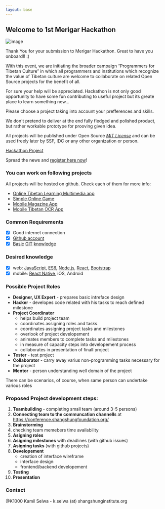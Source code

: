 ```yaml
---
layout: base
---
```

## Welcome to 1st Merigar Hackathon

![image](http://melong.com/wp-content/uploads/2017/07/1-hackathon-2017-3.jpg)

Thank You for your submission to Merigar Hackathon.
Great to have you onboard!! :)

With this event, we are initiating the broader campaign “Programmers for Tibetan Culture” in which all programmers and institutions which recognize the value of Tibetan culture are welcome to collaborate on related Open Source projects for the benefit of all.

For sure your help will be appreciated.
Hackathon is not only good opportunity to have some fun contributing to useful project but its greate place to learn something new...

Please choose a project taking into account your prefferences and skills.

We don't pretend to deliver at the end fully fledged and polished product, but rather workable prototype for prooving given idea.

All projects will be published under Open Source _[MIT License](LICENSE)_ and can be used freely later by SSF, IDC or any other organization or person. 

[Hackathon Project](https://github.com/ShangShungFoundation/1st_merigar_hackathon/projects/1?fullscreen=true)

Spread the news and [register here now](https://goo.gl/forms/S8i8sXOCgYL2uXhP2)!

### You can work on following projects
All projects will be hosted on github. Check each of them for more info:

- [Online Tibetan Learning Multimedia app](https://github.com/ShangShungFoundation/tib_learn_app)
- [Simple Online Game](https://github.com/ShangShungFoundation/tibetan_game)
- [Mobile Magazine App](https://github.com/ShangShungFoundation/mobile_magazine_app)
- [Mobile Tibetan OCR App](https://github.com/ShangShungFoundation/tibetan_ocr_app)

### Common Requirements

- [x] Good internet connection
- [x] [Github account](https://github.com/)
- [x] [Basic](http://rogerdudler.github.io/git-guide/) [GIT](https://www.liquidlight.co.uk/blog/article/git-for-beginners-an-overview-and-basic-workflow/) [knowledge](http://blog.udacity.com/2015/06/a-beginners-git-github-tutorial.html)

### Desired knowledge

- [x]  web: [JavaScript](https://developer.mozilla.org/en-US/docs/Learn/Getting_started_with_the_web/JavaScript_basics), 
[ES6](https://babeljs.io/learn-es2015/), 
[Node.js](https://stackoverflow.com/questions/2353818/how-do-i-get-started-with-node-js), 
[React](https://facebook.github.io/react/), 
[Bootstrap](http://getbootstrap.com/getting-started/)
- [x] mobile: [React Native](http://www.reactnative.com/), iOS, Android

### Possible Project Roles

- **Designer, UX Expert** - prepares basic intreface design
- **Hacker** - developes code related with his tasks to reach defined milestone 
- **Project Coordinator**
  - helps build project team
  - coordinates assigning roles and tasks
  - coordinates assigning project tasks and milestones
  - overlook of project developement
  - animates members to complete tasks and milestones
  - in measure of capacity steps into developement process
  - collaborates in presentation of finall project
- **Tester** - test project
- **Collaborator** - carry away varius non-programming tasks necessary for the project
- **Mentor** - person understanding well domain of the project

There can be scenarios, of course, when same person can undertake various roles

### Proposed Project development steps:

1. **Teambuilding** - completing small team (around 3-5 persons)
2. **Connecting team to the communcation channells** at https://conference.shangshungfoundation.org/
3. **Brainstorming**
4. checking team memebers time availability
4. **Asigning roles**
5. **Asigning milestones** with deadlines (with github issues)
6. **Asigning tasks** (with github projects)
7. **Developement**
    - creation of interface wireframe
    - interface design
    - frontend/backend developement
8. **Testing**
9. **Presentation**

### Contact

@K1000 Kamil Selwa - k.selwa (at) shangshunginstitute.org
